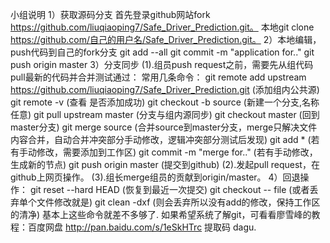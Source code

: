 小组说明 
1）获取源码分支 首先登录github网站fork https://github.com/liuqiaoping7/Safe_Driver_Prediction.git。 
   本地git clone https://github.com/自己的用户名/Safe_Driver_Prediction.git。 
2）本地编辑，push代码到自己的fork分支 git add --all git commit -m "application for.." git push origin master 
3）分支同步 
    (1).组员push request之前，需要先从组代码pull最新的代码并合并测试通过： 
        常用几条命令： 
        git remote add upstream https://github.com/liuqiaoping7/Safe_Driver_Prediction.git (添加组内公共源) 
        git remote -v (查看 是否添加成功) 
        git checkout -b source (新建一个分支,名称任意) 
        git pull upstream master (分支与组内源同步) 
        git checkout master (回到master分支) 
        git merge source (合并source到master分支，merge只解决文件内容合并，自动合并冲突部分手动修改，逻辑冲突部分测试后发现) 
        git add * (若有手动修改，需要添加到工作区) 
        git commit -m "merge for.." (若有手动修改，生成新的节点) git push origin master (提交到github) 
    (2).发起pull request，在github上网页操作。 
    (3).组长merge组员的贡献到origin/master。 
4）回退操作：
    git reset --hard HEAD (恢复到最近一次提交) 
    git checkout -- file (或者丢弃单个文件修改就是) 
    git clean -dxf (则会丢弃所以没有add的修改，保持工作区的清净) 基本上这些命令就差不多够了. 
如果希望系统了解git，可看看廖雪峰的教程：百度网盘 http://pan.baidu.com/s/1eSkHTrc 提取码 dagu. 
